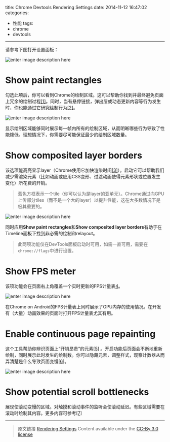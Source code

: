 title: Chrome Devtools Rendering Settings
date: 2014-11-12 16:47:02
categories:
- 性能
tags:
- chrome
- devtools
---

请参考下图打开设置面板：

![enter image description here](http://fedev.baidu.com/~guoshuyan/render-settings/rendering-settings.png)

# Show paint rectangles

勾选此项后，你可以看到Chrome的绘制区域。这可以帮助你找到并最终避免页面上冗余的绘制过程[[1]](http://www.html5rocks.com/en/tutorials/speed/unnecessary-paints/)。同时，当有悬停链接，弹出层或动态更新内容等行为发生时，你也能通过它研究绘制行为[[2]](http://www.paulirish.com/2011/viewing-chromes-paint-cycle/)。

![enter image description here](http://fedev.baidu.com/~guoshuyan/render-settings/show-paint-rects.png)

显示绘制区域能够同时展示每一帧内所有的绘制区域，从而明晰哪些行为导致了性能降低。理想情况下，你需要尽可能保证最少的绘制区域数量。

# Show composited layer borders

该选项能高亮显示layer（Chrome使用它加快渲染时间[[3]](http://www.html5rocks.com/en/tutorials/speed/layers/)）。启动它可以帮助我们减少需渲染元素（比如动画或应用CSS变形、过渡动画使得元素形状或位置发生变化）所花费的开销。

> 蓝色方框表示一个tile（你可以认为是layer的亚单元）。Chrome通过向GPU上传部分tiles（而不是一个大的layer）以提升性能，这在大多数情况下是极其重要的。

![enter image description here](http://fedev.baidu.com/~guoshuyan/render-settings/composited-layer-borders.png)

同时应用**Show paint rectangles**和**Show composited layer borders**有助于在Timeline面板下找到非必需的绘制和relayout。

> 此两项功能仅在DevTools面板启动时可用，如需一直可用，需要在`chrome://flags`中进行设置。

# Show FPS meter

该项功能会在页面右上角覆盖一个实时更新的FPS计量表[4](http://www.youtube.com/watch?v=x6qe_kVaBpg&t=23m17s)。

![enter image description here](http://fedev.baidu.com/~guoshuyan/render-settings/fps-meter.png)

在Chrome on Android的FPS计量表上同时展示了GPU内存的使用情况。在开发有（大量）动画效果的页面时打开FPS计量表尤其有用。

# Enable continuous page repainting

这个工具帮助你辨识页面上“开销昂贵”的元素[[5]](http://www.html5rocks.com/en/mobile/profiling/) 。开启功能后页面会不断地重新绘制，同时展示此时发生的绘制数。你可以隐藏元素，调整样式，观察计数器从而弄清楚是什么导致页面变慢[[6]](http://updates.html5rocks.com/2013/02/Profiling-Long-Paint-Times-with-DevTools-Continuous-Painting-Mode)。

![enter image description here](http://fedev.baidu.com/~guoshuyan/render-settings/continuous-page-repainting.png)

# Show potential scroll bottlenecks

展现使滚动变慢的区域。对触摸和滚动事件的监听会使滚动延迟。有些区域需要在滚动时绘制其内容。更多内容可参考[[7]](https://code.google.com/p/chromium/issues/detail?id=253552#c13)

-----
> 原文链接 [Rendering Settings](https://developer.chrome.com/devtools/docs/rendering-settings)
> Content available under the [CC-By 3.0 license](http://creativecommons.org/licenses/by/3.0/)
